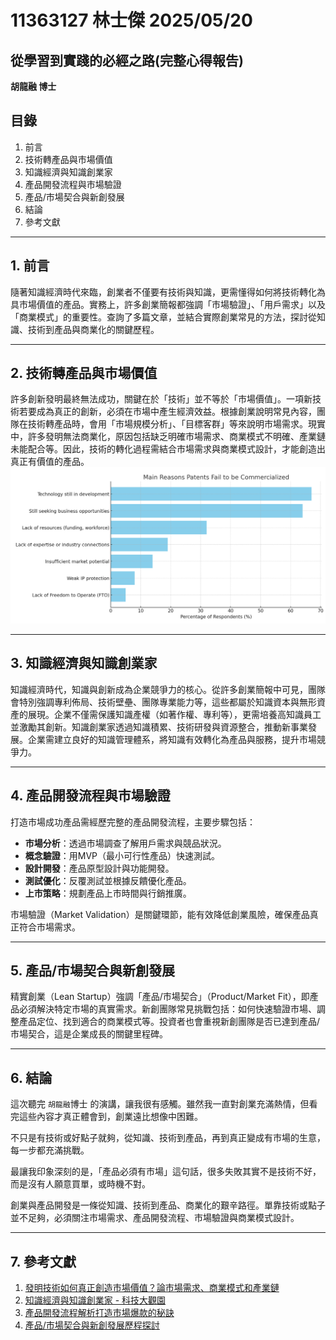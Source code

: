 # 11363127 林士傑 2025/05/20
## 從學習到實踐的必經之路(完整心得報告)
**胡龍融 博士**

## 目錄
1. 前言
2. 技術轉產品與市場價值
3. 知識經濟與知識創業家
4. 產品開發流程與市場驗證
5. 產品/市場契合與新創發展
6. 結論
7. 參考文獻

---

## 1. 前言

隨著知識經濟時代來臨，創業者不僅要有技術與知識，更需懂得如何將技術轉化為具市場價值的產品。實務上，許多創業簡報都強調「市場驗證」、「用戶需求」以及「商業模式」的重要性。查詢了多篇文章，並結合實際創業常見的方法，探討從知識、技術到產品與商業化的關鍵歷程。

---

## 2. 技術轉產品與市場價值

許多創新發明最終無法成功，關鍵在於「技術」並不等於「市場價值」。一項新技術若要成為真正的創新，必須在市場中產生經濟效益。根據創業說明常見內容，團隊在技術轉產品時，會用「市場規模分析」、「目標客群」等來說明市場需求。現實中，許多發明無法商業化，原因包括缺乏明確市場需求、商業模式不明確、產業鏈未能配合等。因此，技術的轉化過程需結合市場需求與商業模式設計，才能創造出真正有價值的產品。
 ![alt text](image.png)

---

## 3. 知識經濟與知識創業家

知識經濟時代，知識與創新成為企業競爭力的核心。從許多創業簡報中可見，團隊會特別強調專利佈局、技術壁壘、團隊專業能力等，這些都屬於知識資本與無形資產的展現。企業不僅需保護知識產權（如著作權、專利等），更需培養高知識員工並激勵其創新。知識創業家透過知識積累、技術研發與資源整合，推動新事業發展。企業需建立良好的知識管理體系，將知識有效轉化為產品與服務，提升市場競爭力。

---

## 4. 產品開發流程與市場驗證

打造市場成功產品需經歷完整的產品開發流程，主要步驟包括：

- **市場分析**：透過市場調查了解用戶需求與競品狀況。
- **概念驗證**：用MVP（最小可行性產品）快速測試。
- **設計開發**：產品原型設計與功能開發。
- **測試優化**：反覆測試並根據反饋優化產品。
- **上市策略**：規劃產品上市時間與行銷推廣。

市場驗證（Market Validation）是關鍵環節，能有效降低創業風險，確保產品真正符合市場需求。

---

## 5. 產品/市場契合與新創發展

精實創業（Lean Startup）強調「產品/市場契合」（Product/Market Fit），即產品必須解決特定市場的真實需求。新創團隊常見挑戰包括：如何快速驗證市場、調整產品定位、找到適合的商業模式等。投資者也會重視新創團隊是否已達到產品/市場契合，這是企業成長的關鍵里程碑。

---

## 6. 結論

這次聽完 `胡龍融`博士 的演講，讓我很有感觸。雖然我一直對創業充滿熱情，但看完這些內容才真正體會到，創業遠比想像中困難。

不只是有技術或好點子就夠，從知識、技術到產品，再到真正變成有市場的生意，每一步都充滿挑戰。

最讓我印象深刻的是，「產品必須有市場」這句話，很多失敗其實不是技術不好，而是沒有人願意買單，或時機不對。

創業與產品開發是一條從知識、技術到產品、商業化的艱辛路徑。單靠技術或點子並不足夠，必須關注市場需求、產品開發流程、市場驗證與商業模式設計。

---

## 7. 參考文獻

1. [發明技術如何真正創造市場價值？論市場需求、商業模式和產業鏈](https://www.patent4q.com/post/%E5%BE%9E%E5%95%86%E6%A5%AD%E6%A8%A1%E5%BC%8F%E7%9C%8B%E7%99%BC%E6%98%8E%E5%A6%82%E4%BD%95%E5%89%B5%E9%80%A0%E5%83%B9%E5%80%BC)
2. [知識經濟與知識創業家 - 科技大觀園](https://scitechvista.nat.gov.tw/Article/c000003/detail?ID=adaff865-3df9-4653-b17e-d1152ac52a8a)
3. [產品開發流程解析打造市場爆款的秘訣](https://startcompany.tw/%E7%94%A2%E5%93%81%E9%96%8B%E7%99%BC%E6%B5%81%E7%A8%8B%E8%A7%A3%E6%9E%90-%E6%89%93%E9%80%A0%E5%B8%82%E5%A0%B4%E7%88%86%E6%AC%BE%E7%9A%84%E7%A7%98%E8%A8%A3/)
4. [產品/市場契合與新創發展歷程探討](http://www.airitifile.com/abc/P20221116052/9789576193439.pdf)


